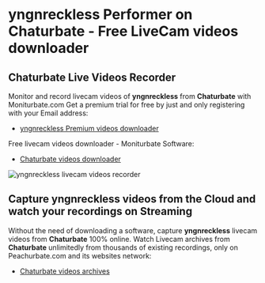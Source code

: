 # yngnreckless Performer on Chaturbate - Free LiveCam videos downloader

## Chaturbate Live Videos Recorder

Monitor and record livecam videos of **yngnreckless** from **Chaturbate** with Moniturbate.com
Get a premium trial for free by just and only registering with your Email address:
* [yngnreckless Premium videos downloader](https://moniturbate.com/request-demo-licence-key.html)

Free livecam videos downloader - Moniturbate Software:
* [Chaturbate videos downloader](https://moniturbate.com/moniturbate-download-software.html)

![yngnreckless livecam videos recorder](https://peachurnet.com/templates/moniturbate-software.png)


## Capture yngnreckless videos from the Cloud and watch your recordings on Streaming

Without the need of downloading a software, capture **yngnreckless** livecam videos from **Chaturbate** 100% online.
Watch Livecam archives from **Chaturbate** unlimitedly from thousands of existing recordings, only on Peachurbate.com and its websites network:
* [Chaturbate videos archives](https://peachurnet.com/)